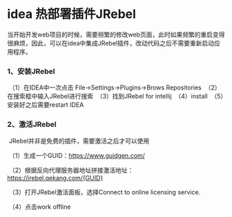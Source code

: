 # idea 热部署插件JRebel

​		当开始开发web项目的时候，需要频繁的修改web页面，此时如果频繁的重启变得很麻烦，因此，可以在idea中集成JRebel插件，改动代码之后不需要重新启动应用程序。

### 1、安装JRebel

​		（1）在IDEA中一次点击 File->Settings->Plugins->Brows Repositories
​		（2）在搜索框中输入JRebel进行搜索
​		（3）找到JRebel for intellij
​		（4）install
​		（5）安装好之后需要restart IDEA

### 2、激活JRebel

​		JRebel并非是免费的插件，需要激活之后才可以使用

​		（1）生成一个GUID：https://www.guidgen.com/

​		（2）根据反向代理服务器地址拼接激活地址： https://jrebel.qekang.com/{GUID}

​		（3）打开JRebel激活面板，选择Connect to online licensing service.

​		（4）点击work offline

